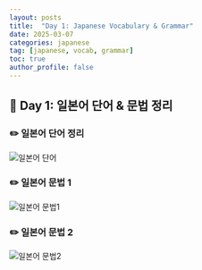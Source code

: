 ```yaml
---
layout: posts
title:  "Day 1: Japanese Vocabulary & Grammar"
date: 2025-03-07
categories: japanese
tag: [japanese, vocab, grammar]
toc: true
author_profile: false
---
```


## 📌 Day 1: 일본어 단어 & 문법 정리

### ✏️ 일본어 단어 정리
![일본어 단어](/assets/images/japanese/word1.jpg)

### ✏️ 일본어 문법 1
![일본어 문법1](/assets/images/japanese/grammer1.jpg)

### ✏️ 일본어 문법 2
![일본어 문법2](/assets/images/japanese/grammer1.1.jpg)
